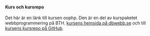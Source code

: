 #### Kurs och kursrepo

Det här är en länk till kursen oophp. Den är en del av kurspaketet
 webbprogrammering på BTH.  [kursens hemsida på dbwebb.se](https://dbwebb.se/kurser/oophp-v5/kmom01) och till [kursens kursrepo på GitHub](https://github.com/dbwebb-se/oophp).
